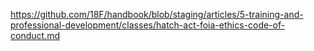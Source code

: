 ---
---
https://github.com/18F/handbook/blob/staging/articles/5-training-and-professional-development/classes/hatch-act-foia-ethics-code-of-conduct.md